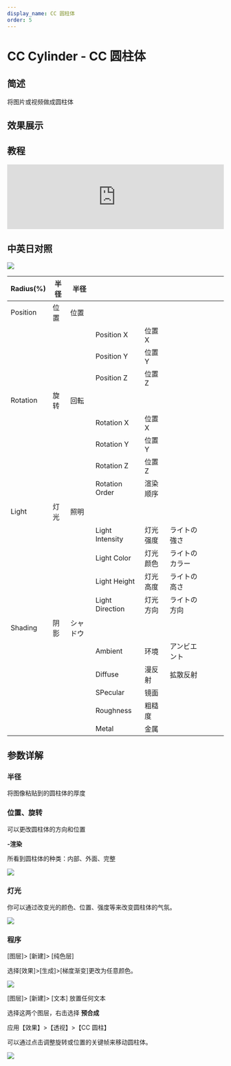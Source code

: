 ```yaml
---
display_name: CC 圆柱体
order: 5
---
```


# CC Cylinder - CC 圆柱体

## 简述

将图片或视频做成圆柱体

## 效果展示

## 教程

<iframe src="https://player.bilibili.com/player.html?bvid=BV1e34y1X7Vj&page=90&high_quality=1" width="100%" allowfullscreen="allowfullscreen" frameborder="0"></iframe>

## 中英日对照

![](https://cdn.yuelili.com/20211226025924.png)

| Radius(%) | 半径 | 半径     |                 |          |                |     |     |     |
| --------- | ---- | -------- | --------------- | -------- | -------------- | --- | --- | --- |
| Position  | 位置 | 位置     |                 |          |                |     |     |     |
|           |      |          | Position X      | 位置 X   |                |     |     |     |
|           |      |          | Position Y      | 位置 Y   |                |     |     |     |
|           |      |          | Position Z      | 位置 Z   |                |     |     |     |
| Rotation  | 旋转 | 回転     |                 |          |                |     |     |     |
|           |      |          | Rotation X      | 位置 X   |                |     |     |     |
|           |      |          | Rotation Y      | 位置 Y   |                |     |     |     |
|           |      |          | Rotation Z      | 位置 Z   |                |     |     |     |
|           |      |          | Rotation Order  | 渲染顺序 |                |     |     |     |
| Light     | 灯光 | 照明     |                 |          |                |     |     |     |
|           |      |          | Light Intensity | 灯光强度 | ライトの強さ   |     |     |     |
|           |      |          | Light Color     | 灯光颜色 | ライトのカラー |     |     |     |
|           |      |          | Light Height    | 灯光高度 | ライトの高さ   |     |     |     |
|           |      |          | Light Direction | 灯光方向 | ライトの方向   |     |     |     |
| Shading   | 阴影 | シャドウ |                 |          |                |     |     |     |
|           |      |          | Ambient         | 环境     | アンビエント   |     |     |     |
|           |      |          | Diffuse         | 漫反射   | 拡散反射       |     |     |     |
|           |      |          | SPecular        | 镜面     |                |     |     |     |
|           |      |          | Roughness       | 粗糙度   |                |     |     |     |
|           |      |          | Metal           | 金属     |                |     |     |     |

## 参数详解

### 半径

将图像粘贴到的圆柱体的厚度

### 位置、旋转

可以更改圆柱体的方向和位置

**-渲染**

所看到圆柱体的种类：内部、外面、完整

![](https://cdn.yuelili.com/20211226031013.png)

### 灯光

你可以通过改变光的颜色、位置、强度等来改变圆柱体的气氛。

![](https://cdn.yuelili.com/20211226031200.png)

### 程序

[图层]> [新建]> [纯色层]

选择[效果]>[生成]>[梯度渐变]更改为任意颜色。

![](https://cdn.yuelili.com/20211226031750.png)

[图层]> [新建]> [文本] 放置任何文本

选择这两个图层，右击选择 **预合成**

应用【效果】>【透视】>【CC 圆柱】

可以通过点击调整旋转或位置的关键帧来移动圆柱体。

![](https://cdn.yuelili.com/20211226031837.png)
